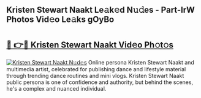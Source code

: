## Kristen Stewart Naakt Le𝚊k𝚎d N𝚞𝚍es - Part-IrW Photos Vid𝚎o Le𝚊ks gOyBo

# <h2><a href="http://fb3oa2e.evod.top/?m=Kristen+Stewart+Naakt">🔗 👉🔴 Kristen Stewart Naakt Vid𝚎o Ph𝚘t𝚘s</a></h2>

[![Kristen Stewart Naakt N𝚞d𝚎s](https://i.imgur.com/8V9OHl7.gif)](http://fb3oa2e.evod.top/?m=Kristen+Stewart+Naakt)
Online persona Kristen Stewart Naakt and multimedia artist, celebrated for publishing dance and lifestyle material through trending dance routines and mini vlogs. Kristen Stewart Naakt public persona is one of confidence and authority, but behind the scenes, he's a complex and nuanced individual. 

